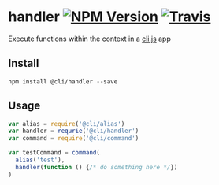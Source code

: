 # handler [![NPM Version](https://img.shields.io/npm/v/@cli/handler.svg?style=flat-square)](https://www.npmjs.com/package/@cli/handler) [![Travis](https://img.shields.io/travis/cli-js/handler.svg?style=flat-square)](https://travis-ci.org/cli-js/handler)

Execute functions within the context in a [cli.js](http://clijs.org) app

## Install

```
npm install @cli/handler --save
```

## Usage

```js
var alias = require('@cli/alias')
var handler = requrie('@cli/handler')
var command = require('@cli/command')

var testCommand = command(
  alias('test'),
  handler(function () {/* do something here */})
)
```
